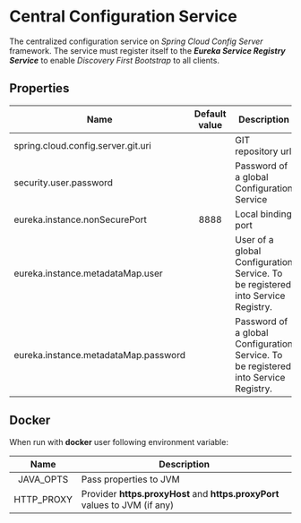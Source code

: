 # Central Configuration Service

The centralized configuration service on *Spring Cloud Config Server* framework.
The service must register itself to the **_Eureka Service Registry Service_** to enable *Discovery First Bootstrap* to all clients.   

## Properties 

| Name | Default value | Description | 
| --- | :---: | --- |
| spring.cloud.config.server.git.uri | | GIT repository url |
| security.user.password | | Password of a global Configuration Service | 
| eureka.instance.nonSecurePort | 8888 |  Local binding port |
| eureka.instance.metadataMap.user | | User of a global Configuration Service. To be registered into Service Registry. | 
| eureka.instance.metadataMap.password | | Password of a global Configuration Service. To be registered into Service Registry. | 

## Docker

When run with __docker__ user following environment variable:

|Name|Description|
|:-:|---|
|JAVA_OPTS|Pass properties to JVM|
|HTTP_PROXY|Provider __https.proxyHost__ and __https.proxyPort__ values to JVM (if any)|  
